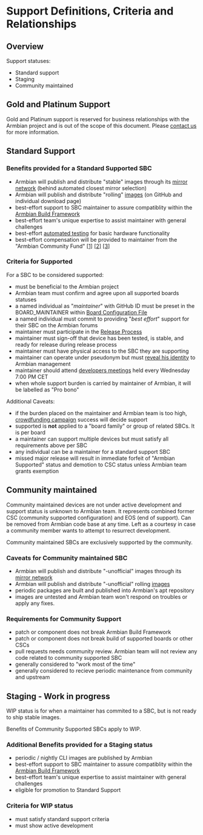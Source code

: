 # Support Definitions, Criteria and Relationships 

## Overview

Support statuses:

- Standard support
- Staging
- Community maintained

## Gold and Platinum Support

Gold and Platinum support is reserved for business relationships with the Armbian project and is out of the scope of this document. Please [contact us](https://www.armbian.com/contact/) for more information.

## Standard Support

### Benefits provided for a Standard Supported SBC

* Armbian will publish and distribute "stable" images through its [mirror network](https://github.com/armbian/mirror) (behind automated closest mirror selection)
* Armbian will publish and distribute "rolling" [images](https://github.com/armbian/os/releases/latest) (on GitHub and individual download page)
* best-effort support to SBC maintainer to assure compatiblity within the [Armbian Build Framework](https://github.com/armbian/build)
* best-effort team's unique expertise to assist maintainer with general challenges
* best-effort [automated testing](https://github.com/armbian/os#latest-smoke-tests-results) for basic hardware functionality
* best-effort compensation will be provided to maintainer from the "Armbian Community Fund" [[1]](https://github.com/sponsors/armbian) [[2]](https://liberapay.com/armbian) [[3]](https://forum.armbian.com/crowdfunding/)

### Criteria for Supported

For a SBC to be considered supported:

* must be beneficial to the Armbian project
* Armbian team must confirm and agree upon all supported boards statuses
* a named individual as "*maintainer*" with GitHub ID must be preset in the BOARD_MAINTAINER within [Board Configuration File](https://github.com/armbian/build/tree/main/config/boards)
* a named individual must commit to providing "*best effort*" support for their SBC on the Armbian forums
* maintainer must participate in the [Release Process](https://docs.armbian.com/Process_Release-Model/#release-coordinating)
* maintainer must sign-off that device has been tested, is stable, and ready for release during release process
* maintainer must have physical access to the SBC they are supporting
* maintainer can operate under pseudonym but must [reveal his identity](https://www.armbian.com/update-data/) to Armbian management
* maintainer should attend [developers meetings](https://forum.armbian.com/events/) held every Wednesday 7:00 PM CET
* when whole support burden is carried by maintainer of Armbian, it will be labelled as "Pro bono"

Additional Caveats:

* if the burden placed on the maintainer and Armbian team is too high, [crowdfunding campaign](https://forum.armbian.com/crowdfunding/) success will decide support
* supported is **not** applied to a "board family" or group of related SBCs. It is per board
* a maintainer can support multiple devices but must satisfy all requirements above per SBC
* any individual can be a maintainer for a standard support SBC
* missed major release will result in immediate forfeit of "Armbian Supported" status and demotion to CSC status unless Armbian team grants exemption

## Community maintained

Community maintained devices are not under active development and support status is unknown to Armbian team. It represents combined former CSC (community supported configuration) and EOS (end of support). Can be removed from Armbian code base at any time. Left as a courtesy in case a community member wants to attempt to resurrect development.

Community maintained SBCs are exclusively supported by the community.

### Caveats for Community maintained SBC

* Armbian will publish and distribute "-unofficial" images through its [mirror network](https://github.com/armbian/mirror)
* Armbian will publish and distribute "-unofficial" rolling [images](https://github.com/armbian/os/releases/latest)
* periodic packages are built and published into Armbian's apt repository
* images are untested and Armbian team won't respond on troubles or apply any fixes.

### Requirements for Community Support

* patch or component does not break Armbian Build Framework
* patch or component does not break build of supported boards or other CSCs
* pull requests needs community review. Armbian team will not review any code related to community supported SBC
* generally considered to "work most of the time"
* generally considered to recieve periodic maintenance from community and upstream

## Staging - Work in progress

WIP status is for when a maintainer has commited to a SBC, but is not ready to ship stable images.

Benefits of Community Supported SBCs apply to WIP.

### Additional Benefits provided for a Staging status

* periodic / nightly CLI images are published by Armbian
* best-effort support to SBC maintainer to assure compatiblity within the [Armbian Build Framework](https://github.com/armbian/build)
* best-effort team's unique expertise to assist maintainer with general challenges
* eligible for promotion to Standard Support

### Criteria for WIP status

* must satisfy standard support criteria
* must show active development

